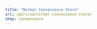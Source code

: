```yaml
---
title: "Nirmal Convenience Store"
url: /porirua/nirmal-convenience-store/
shop: convenience
---
```

